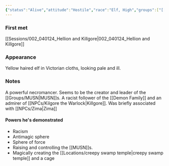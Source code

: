 ```yaml
---
{"status":"Alive","attitude":"Hostile","race":"Elf, High","groups":["[[Groups/Demon family\|Demon Family]]","[[Groups/MUSN\|MUSN]]"],"aliases":null,"dg-publish":true,"dg-icon":"npc","tags":["npc"],"permalink":"/np-cs/hellion/","dgPassFrontmatter":true,"noteIcon":"npc"}
---
```


### First met
[[Sessions/002_040124_Hellion and Killgore\|002_040124_Hellion and Killgore]]
### Appearance
Yellow haired elf in Victorian cloths, looking pale and ill.
### Notes
A powerful necromancer. Seems to be the creator and leader of the [[Groups/MUSN\|MUSN]]s. 
A racist follower of the [[Demon Family]] and an admirer of [[NPCs/Kilgore the Warlock\|Killgore]].
Was briefly associated with [[NPCs/Zima\|Zima]]

#### Powers he's demonstrated
- Racism
- Antimagic sphere
- Sphere of force
- Raising and controlling the [[MUSN]]s.
- Magically creating the [[Locations/creepy swamp temple\|creepy swamp temple]] and a cage